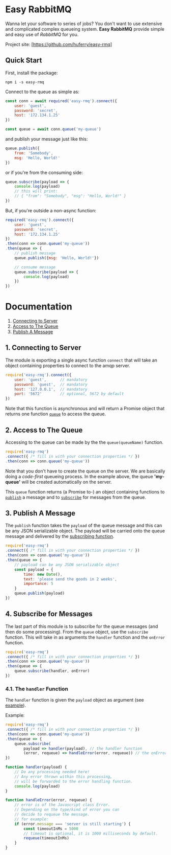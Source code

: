 # Easy RabbitMQ

Wanna let your software to series of jobs? You don't want to use extensive and complicated complex queueing system. **Easy RabbitMQ** provide simple and easy use of *RabbitMQ* for you.

Project site: [https://github.com/huferry/easy-rmq]

## Quick Start

First, install the package:
```
npm i -s easy-rmq
```

Connect to the queue as simple as:
```javascript
const conn = await required('easy-rmq').connect({
    user: 'guest',
    password: 'secret',
    host: '172.134.1.25'
})

const queue = await conn.queue('my-queue')
```
and publish your message just like this:
```javascript
queue.publish({
    from: 'Somebody',
    msg: 'Hello, World!'
})
```
or if you're from the consuming side:
```javascript
queue.subscribe(payload => {
    console.log(payload)
    // this will print:
    // { "from": "Somebody", "msg": "Hello, World!" }
})
```
But, if you're outside a non-async function:
```javascript
required('easy-rmq').connect({
    user: 'guest',
    password: 'secret',
    host: '172.134.1.25'
})
.then(conn => conn.queue('my-queue'))
.then(queue => {
    // publish message
    queue.publish({msg: 'Hello, World!'})

    // consume message
    queue.subscribe(payload => {
        console.log(payload)
    })
})
```

# Documentation

1. [Connecting to Server](#Connecting-to-Server)
2. [Access to The Queue](#Access-to-The-Queue)
3. [Publish A Message](#Publish-A-Message)

## 1. Connecting to Server

The module is exporting a single async function `connect` that will take an object containing properties to connect to the amqp server.

```javascript
require('easy-rmq').connect({
    user: 'guest',      // mandatory
    password: 'guest',  // mandatory
    host: '127.0.0.1',  // mandatory
    port: '5672'        // optional, 5672 by default
})
```

Note that this function is asynchronous and will return a Promise object that returns one function [`queue`](#Access-to-The-Queue) to access the queue.

## 2. Access to The Queue

Accessing to the queue can be made by the the `queue(queueName)` function.

```javascript
require('easy-rmq')
.connect({ /* fill in with your connection properties */ })
.then(conn => conn.queue('my-queue'))
```

Note that you don't have to create the queue on the server. We are basically doing a *code-first* queueing process. In the example above, the queue **'my-queue'** will be created automatically on the server.

This `queue` function returns (a Promise to-) an object containing functions to [`publish`](#Publish-A-Mesage) a message and to [`subscribe`](#Subscribe-for-Messages) for messages from the queue.

## 3. Publish A Message

The `publish` function takes the `payload` of the queue message and this can be any JSON serializable object. The payload will be carried onto the queue message and delivered by the [subscribing function](#Subscribe-for-Messages).

```javascript
require('easy-rmq')
.connect({ /* fill in with your connection properties */ })
.then(conn => conn.queue('my-queue'))
.then(queue => {
    // payload can be any JSON serializable object
    const payload = {
        time: new Date(),
        text: 'please send the goods in 2 weeks',
        importance: 5
    }
    queue.publish(payload)
})

```

## 4. Subscribe for Messages
The last part of this module is to subscribe for the queue messages (and then do some processing). From the `queue` object, use the `subscribe` function. This will take in as arguments the `handler` function and the `onError` function.

```javascript
require('easy-rmq')
.connect({ /* fill in with your connection properties */ })
.then(conn => conn.queue('my-queue'))
.then(queue => {
    queue.subscribe(handler, onError)
})
```

### 4.1. The `handler` Function

The `handler` function is given the `payload` object as argument (see [example](#example)). 


<a id='example'>Example:</a>
```javascript
require('easy-rmq')
.connect({ /* fill in with your connection properties */ })
.then(conn => conn.queue('my-queue'))
.then(queue => {
    queue.subscribe(
        payload => handler(payload), // the handler function
        (error, requeue) => handleError(error, requeue)) // the onError function
})

function handler(payload) {
    // Do any processing needed here!
    // Any error thrown within this processing,
    // will be forwarded to the error handling function.
    console.log(payload)
}

function handleError(error, requeue) {
    // error is of the Javascript class Error.
    // Depending on the type/kind of error you can
    // decide to requeue the message.
    // for example:
    if (error.message === 'server is still starting') {
        const timeoutInMs = 5000
        // timeout is optional, it is 1000 milliseconds by default.
        requeue(timeoutInMs)
    }
}
```


